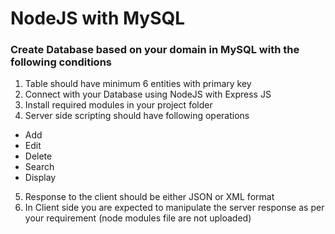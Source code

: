 # NodeJS with MySQL
 
### Create Database based on your domain in MySQL with the following conditions

1. Table should have minimum 6 entities with primary key
2. Connect with your Database using NodeJS with Express JS
3. Install required modules in your project folder
4. Server side scripting should have following operations
- Add
- Edit
- Delete
- Search
- Display
5. Response to the client should be either JSON or XML format
6. In Client side you are expected to manipulate the server response as per your requirement
(node modules file are not uploaded)